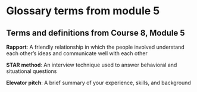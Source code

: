 # Glossary terms from module 5

## Terms and definitions from Course 8, Module 5

**Rapport**: A friendly relationship in which the people involved understand each other’s ideas and communicate well with each other

**STAR method**: An interview technique used to answer behavioral and situational questions 

**Elevator pitch**: A brief summary of your experience, skills, and background